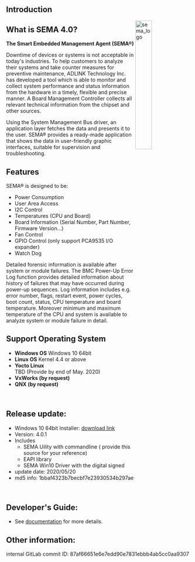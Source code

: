 ## Introduction



<img src="https://cdn.adlinktech.com/webupd/en/Upload/ProductNews/logo_sema.png" alt="sema_logo" width="30%" align="right"  />

## What is SEMA 4.0?

**The Smart Embedded Management Agent (SEMA®)** 

Downtime of devices or systems is not acceptable in today's industries. To help customers to analyze their 
systems and take counter measures for preventive maintenance, ADLINK Technology Inc. has developed a tool which is able to monitor and collect system performance and status information from the hardware in a timely, flexible and precise manner. A Board Management Controller collects all relevant technical information from the chipset and other sources.

Using the System Management Bus driver, an application layer fetches the data and presents it to the user. 
SEMA® provides a ready-made application that shows the data in user-friendly graphic interfaces, suitable 
for supervision and troubleshooting.



Features
----------

SEMA® is designed to be:

* Power Consumption
* User Area Access
* I2C Control 
* Temperatures (CPU and Board)
* Board Information (Serial Number, Part Number, Firmware Version...)
* Fan Control
* GPIO Control (only support PCA9535 I/O expander)
* Watch Dog  


Detailed forensic information is available after system or module failures. The BMC Power-Up Error Log function provides detailed information about history of failures that may have occurred during power-up sequences. Log information includes e.g. error number, flags, restart event, power cycles, boot count, status, CPU temperature and board temperature. Moreover minimum and maximum temperature of the CPU and system is available to analyze system or module failure in detail.



Support Operating System
--------------------------
* **Windows OS**
      Windows 10 64bit
* **Linux OS**
       Kernel 4.4 or above
* **Yocto Linux**  
      TBD (Provide by end of May. 2020)
* **VxWorks (by request)** 
* **QNX (by request)**

  
   
<br>

## Release update:
* Windows 10 64bit Installer: [download link](https://hq0epm0west0us0storage.blob.core.windows.net/public/SEMA4.0%2FSEMA4.0.1_Win10_64bit_20200520.zip)
* Version: 4.0.1
* Includes 
  * SEMA Uility with commandline ( provide this source for your reference)
  * EAPI library
  * SEMA Win10 Driver with the digital signed
* update date: 2020/05/20
* md5 info: 1bbaf4323b7becbf7e23930534b297ae


<br>

## Developer's Guide: 
* See [documentation](https://adlink-epm.github.io/sema-doc/#/) for more details.

## Other information:
internal GitLab commit ID: 87af66651e6e7edd90e7831ebbb4ab5cc0aa9307

   
